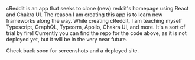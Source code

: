 cReddit is an app that seeks to clone (new) reddit's homepage using React and Chakra UI. The reason I am creating this app is to learn new frameworks along the way. While creating cReddit, I am teaching myself Typescript, GraphQL, Typeorm, Apollo, Chakra UI, and more. It's a sort of trial by fire! Currently you can find the repo for the code above, as it is not deployed yet, but it will be in the very near future.

Check back soon for screenshots and a deployed site.
